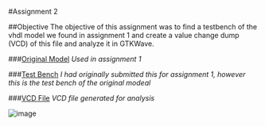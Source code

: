 #Assignment 2

##Objective
The objective of this assignment was to find a testbench of the vhdl model we found in assignment 1 and create a value change dump (VCD) of this file and analyze it in GTKWave.


###[Original Model](https://github.com/Jonathan-Cho/CPE-487/blob/main/Assignment2/fsm_counter.vhdl)
*Used in assignment 1*

###[Test Bench](https://github.com/Jonathan-Cho/CPE-487/blob/main/Assignment2/tb_fsm_counter.vhdl)
*I had originally submitted this for assignment 1, however this is the test bench of the original modeal*

###[VCD File](https://github.com/Jonathan-Cho/CPE-487/blob/main/Assignment2/fsm_counter.vcd)
*VCD file generated for analysis*

![image](https://user-images.githubusercontent.com/78619391/153729593-8c2444bf-db61-4204-9491-3f388fcc7b2b.png)
